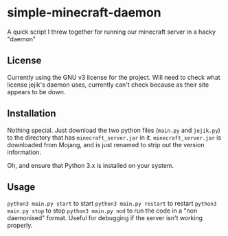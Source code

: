 # simple-minecraft-daemon
A quick script I threw together for running our minecraft server in a hacky "daemon"

## License
Currently using the GNU v3 license for the project. Will need to check what license jejik's daemon uses, currently can't check because as their site appears to be down.

## Installation

Nothing special. Just download the two python files (`main.py` and `jejik.py`) to the directory that has `minecraft_server.jar` in it. `minecraft_server.jar` is downloaded from Mojang, and is just renamed to strip out the version information.

Oh, and ensure that Python 3.x is installed on your system.

## Usage

`python3 main.py start` to start
`python3 main.py restart` to restart
`python3 main.py stop` to stop
`python3 main.py nod` to run the code in a "non daemonised" format. Useful for debugging if the server isn't working properly.
